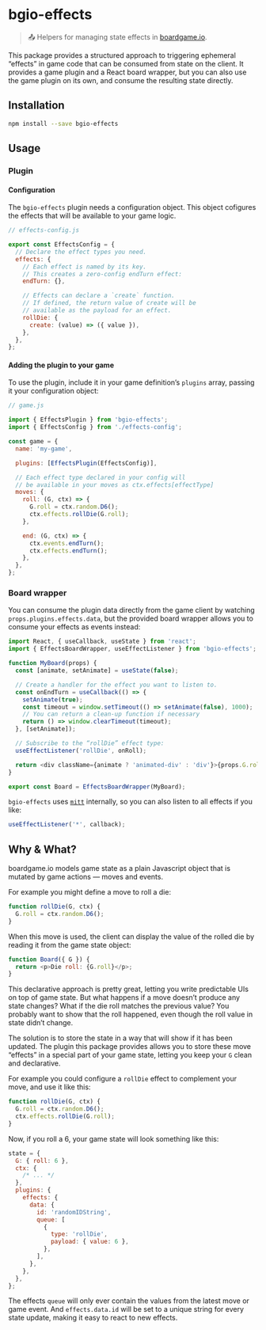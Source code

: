 # bgio-effects

> 📤 Helpers for managing state effects in [boardgame.io][bgio].

This package provides a structured approach to triggering ephemeral “effects” in game code that can be consumed from state on the client. It provides a game plugin and a React board wrapper, but you can also use the game plugin on its own, and consume the resulting state directly.

## Installation

```sh
npm install --save bgio-effects
```

## Usage

### Plugin

#### Configuration

The `bgio-effects` plugin needs a configuration object. This object cofigures the effects that will be available to your game logic.

```js
// effects-config.js

export const EffectsConfig = {
  // Declare the effect types you need.
  effects: {
    // Each effect is named by its key.
    // This creates a zero-config endTurn effect:
    endTurn: {},

    // Effects can declare a `create` function.
    // If defined, the return value of create will be
    // available as the payload for an effect.
    rollDie: {
      create: (value) => ({ value }),
    },
  },
};
```

#### Adding the plugin to your game

To use the plugin, include it in your game definition’s `plugins` array, passing it your configuration object:

```js
// game.js

import { EffectsPlugin } from 'bgio-effects';
import { EffectsConfig } from './effects-config';

const game = {
  name: 'my-game',

  plugins: [EffectsPlugin(EffectsConfig)],

  // Each effect type declared in your config will
  // be available in your moves as ctx.effects[effectType]
  moves: {
    roll: (G, ctx) => {
      G.roll = ctx.random.D6();
      ctx.effects.rollDie(G.roll);
    },

    end: (G, ctx) => {
      ctx.events.endTurn();
      ctx.effects.endTurn();
    },
  },
};
```

### Board wrapper

You can consume the plugin data directly from the game client by watching `props.plugins.effects.data`, but the provided board wrapper allows you to consume your effects as events instead:

```js
import React, { useCallback, useState } from 'react';
import { EffectsBoardWrapper, useEffectListener } from 'bgio-effects';

function MyBoard(props) {
  const [animate, setAnimate] = useState(false);

  // Create a handler for the effect you want to listen to.
  const onEndTurn = useCallback(() => {
    setAnimate(true);
    const timeout = window.setTimeout(() => setAnimate(false), 1000);
    // You can return a clean-up function if necessary
    return () => window.clearTimeout(timeout);
  }, [setAnimate]);

  // Subscribe to the “rollDie” effect type:
  useEffectListener('rollDie', onRoll);

  return <div className={animate ? 'animated-div' : 'div'}>{props.G.roll}</div>;
}

export const Board = EffectsBoardWrapper(MyBoard);
```

`bgio-effects` uses [`mitt`][mitt] internally, so you can also listen to all effects if you like:

```js
useEffectListener('*', callback);
```

## Why & What?

boardgame.io models game state as a plain Javascript object that is mutated by game actions — moves and events.

For example you might define a move to roll a die:

```js
function rollDie(G, ctx) {
  G.roll = ctx.random.D6();
}
```

When this move is used, the client can display the value of the rolled die by reading it from the game state object:

```js
function Board({ G }) {
  return <p>Die roll: {G.roll}</p>;
}
```

This declarative approach is pretty great, letting you write predictable UIs on top of game state. But what happens if a move doesn’t produce any state changes? What if the die roll matches the previous value? You probably want to show that the roll happened, even though the roll value in state didn’t change.

The solution is to store the state in a way that will show if it has been updated. The plugin this package provides allows you to store these move “effects” in a special part of your game state, letting you keep your `G` clean and declarative.

For example you could configure a `rollDie` effect to complement your move, and use it like this:

```js
function rollDie(G, ctx) {
  G.roll = ctx.random.D6();
  ctx.effects.rollDie(G.roll);
}
```

Now, if you roll a 6, your game state will look something like this:

```js
state = {
  G: { roll: 6 },
  ctx: {
    /* ... */
  },
  plugins: {
    effects: {
      data: {
        id: 'randomIDString',
        queue: [
          {
            type: 'rollDie',
            payload: { value: 6 },
          },
        ],
      },
    },
  },
};
```

The effects `queue` will only ever contain the values from the latest move or game event. And `effects.data.id` will be set to a unique string for every state update, making it easy to react to new effects.

[bgio]: https://boardgame.io/
[mitt]: https://github.com/developit/mitt
